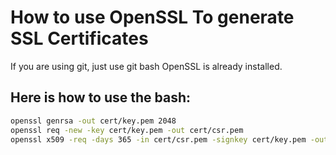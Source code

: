 # How to use OpenSSL To generate SSL Certificates

If you are using git, just use git bash OpenSSL is already installed.

## Here is how to use the bash:

```bash
openssl genrsa -out cert/key.pem 2048
openssl req -new -key cert/key.pem -out cert/csr.pem
openssl x509 -req -days 365 -in cert/csr.pem -signkey cert/key.pem -out cert/cert.pem

```
